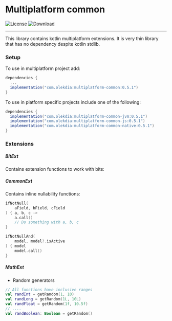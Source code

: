 # Multiplatform common

[![License](https://img.shields.io/badge/License-Apache%202.0-blue.svg)](https://opensource.org/licenses/Apache-2.0) 
[ ![Download](https://api.bintray.com/packages/olekdia/olekdia/multiplatform-common/images/download.svg?version=0.3.0) ](https://bintray.com/olekdia/olekdia/multiplatform-common/0.3.0/link)

---

This library contains kotlin multiplatform extensions.
It is very thin library that has no dependency despite kotlin stdlib.

### Setup

To use in multiplatform project add:

```gradle
dependencies {
  ...
  implementation("com.olekdia:multiplatform-common:0.5.1")
}
```

To use in platform specific projects include one of the following:
```gradle
dependencies {
  implementation("com.olekdia:multiplatform-common-jvm:0.5.1")
  implementation("com.olekdia:multiplatform-common-js:0.5.1")
  implementation("com.olekdia:multiplatform-common-native:0.5.1")
}
```

### Extensions

##### BitExt
Contains extension functions to work with bits:

##### CommonExt
Contains inline nullability functions:
```kotlin
ifNotNull(
    aField, bField, cField
) { a, b, c ->
    a.call()
    // Do something with a, b, c
}

ifNotNullAnd(
    model, model?.isActive
) { model
    model.call()
}
```

##### MathExt
* Random generators
```kotlin
// All functions have inclusive ranges
val randInt = getRandom(1, 10)
val randLong = getRandom(1L, 10L) 
val randFloat = getRandom(1f, 10.5f)
// ....
val randBoolean: Boolean = getRandom()
```
